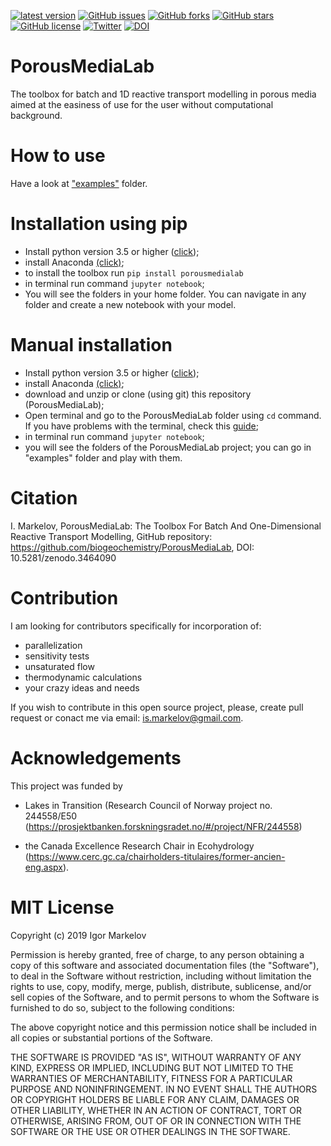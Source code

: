 [![latest version](https://badge.fury.io/py/porousmedialab.svg)](https://badge.fury.io/py/porousmedialab)
[![GitHub issues](https://img.shields.io/github/issues/biogeochemistry/PorousMediaLab.svg)](https://img.shields.io/github/issues/biogeochemistry/PorousMediaLab.svg)
[![GitHub forks](https://img.shields.io/github/forks/biogeochemistry/PorousMediaLab.svg)](https://img.shields.io/github/forks/biogeochemistry/PorousMediaLab.svg)
[![GitHub stars](https://img.shields.io/github/stars/biogeochemistry/PorousMediaLab.svg)](https://img.shields.io/github/stars/biogeochemistry/PorousMediaLab.svg)
[![GitHub license](https://img.shields.io/badge/license-MIT-blue.svg)](https://img.shields.io/badge/license-MIT-blue.svg)
[![Twitter](https://img.shields.io/twitter/url/https/github.com/biogeochemistry/PorousMediaLab.svg?style=social)](https://img.shields.io/twitter/url/https/github.com/biogeochemistry/PorousMediaLab.svg?style=social)
[![DOI](https://zenodo.org/badge/78385496.svg)](https://zenodo.org/badge/latestdoi/78385496)

# PorousMediaLab

The toolbox for batch and 1D reactive transport modelling in porous media aimed at the easiness of use for the user without computational background.

# How to use

Have a look at ["examples"](https://github.com/biogeochemistry/PorousMediaLab/tree/master/examples) folder.

# Installation using pip

- Install python version 3.5 or higher ([click](https://www.python.org/downloads/));
- install Anaconda [(click)](https://www.anaconda.com/download/);
- to install the toolbox run ```pip install porousmedialab```
- in terminal run command ```jupyter notebook```;
- You will see the folders in your home folder. You can navigate in any folder and create a new notebook with your model.



# Manual installation

- Install python version 3.5 or higher ([click](https://www.python.org/downloads/));
- install Anaconda [(click)](https://www.anaconda.com/download/);
- download and unzip or clone (using git) this repository (PorousMediaLab);
- Open terminal and go to the PorousMediaLab folder using ```cd``` command. If you have problems with the terminal, check this [guide](https://www.davidbaumgold.com/tutorials/command-line/);
- in terminal run command ```jupyter notebook```;
- you will see the folders of the PorousMediaLab project; you can go in "examples" folder and play with them.

# Citation

I. Markelov, PorousMediaLab: The Toolbox For Batch And One-Dimensional Reactive Transport Modelling, GitHub repository: https://github.com/biogeochemistry/PorousMediaLab, DOI: 10.5281/zenodo.3464090

# Contribution

I am looking for contributors specifically for incorporation of:

- parallelization 
- sensitivity tests
- unsaturated flow
- thermodynamic calculations
- your crazy ideas and needs

If you wish to contribute in this open source project, please, create pull request or conact me via email: is.markelov@gmail.com. 

# Acknowledgements

This project was funded by 

- Lakes in Transition (Research Council of Norway project no. 244558/E50 (https://prosjektbanken.forskningsradet.no/#/project/NFR/244558)

- the Canada Excellence Research Chair in Ecohydrology (https://www.cerc.gc.ca/chairholders-titulaires/former-ancien-eng.aspx).


# MIT License

Copyright (c) 2019 Igor Markelov

Permission is hereby granted, free of charge, to any person obtaining a copy
of this software and associated documentation files (the "Software"), to deal
in the Software without restriction, including without limitation the rights
to use, copy, modify, merge, publish, distribute, sublicense, and/or sell
copies of the Software, and to permit persons to whom the Software is
furnished to do so, subject to the following conditions:

The above copyright notice and this permission notice shall be included in all
copies or substantial portions of the Software.

THE SOFTWARE IS PROVIDED "AS IS", WITHOUT WARRANTY OF ANY KIND, EXPRESS OR
IMPLIED, INCLUDING BUT NOT LIMITED TO THE WARRANTIES OF MERCHANTABILITY,
FITNESS FOR A PARTICULAR PURPOSE AND NONINFRINGEMENT. IN NO EVENT SHALL THE
AUTHORS OR COPYRIGHT HOLDERS BE LIABLE FOR ANY CLAIM, DAMAGES OR OTHER
LIABILITY, WHETHER IN AN ACTION OF CONTRACT, TORT OR OTHERWISE, ARISING FROM,
OUT OF OR IN CONNECTION WITH THE SOFTWARE OR THE USE OR OTHER DEALINGS IN THE
SOFTWARE.
